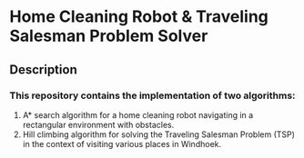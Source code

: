 # Home Cleaning Robot & Traveling Salesman Problem Solver
## Description

### This repository contains the implementation of two algorithms:

1. A* search algorithm for a home cleaning robot navigating in a rectangular environment with obstacles.
2. Hill climbing algorithm for solving the Traveling Salesman Problem (TSP) in the context of visiting various places in Windhoek.
